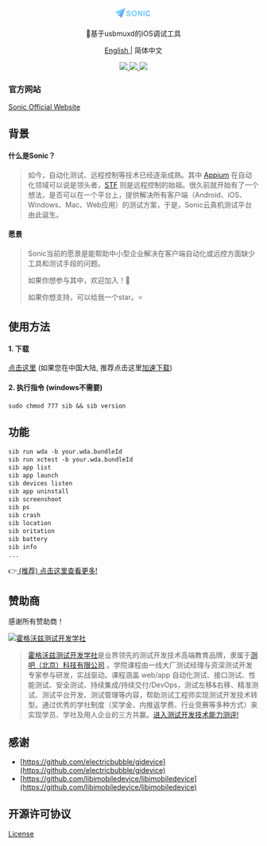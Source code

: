 <p align="center">
  <img width="80px" src="https://raw.githubusercontent.com/SonicCloudOrg/sonic-server/main/logo.png">
</p>
<p align="center">🎉基于usbmuxd的iOS调试工具</p>
<p align="center">
  <a href="https://github.com/SonicCloudOrg/sonic-ios-bridge/blob/main/README.md">  
    English
  </a>
  <span>| 简体中文</span>
</p>
<p align="center">
  <a href="#">  
    <img src="https://img.shields.io/github/v/release/SonicCloudOrg/sonic-ios-bridge?include_prereleases">
  </a>
   <a href="#">  
    <img src="https://img.shields.io/github/downloads/SonicCloudOrg/sonic-ios-bridge/total">
  </a>
  <a href="#">  
    <img src="https://img.shields.io/github/go-mod/go-version/SonicCloudOrg/sonic-ios-bridge">
  </a>
</p>

### 官方网站
[Sonic Official Website](https://sonic-cloud.gitee.io/#/SIB)
## 背景

#### 什么是Sonic？

> 如今，自动化测试、远程控制等技术已经逐渐成熟。其中 [Appium](https://github.com/appium/appium) 在自动化领域可以说是领头者，[STF](https://github.com/openstf/stf) 则是远程控制的始祖。很久前就开始有了一个想法，是否可以在一个平台上，提供解决所有客户端（Android、iOS、Windows、Mac、Web应用）的测试方案，于是，Sonic云真机测试平台由此诞生。

#### 愿景

> Sonic当前的愿景是能帮助中小型企业解决在客户端自动化或远控方面缺少工具和测试手段的问题。
>
>  如果你想参与其中，欢迎加入！💪
>
> 如果你想支持，可以给我一个star。⭐


## 使用方法

#### 1. 下载
[点击这里](https://github.com/SonicCloudOrg/sonic-ios-bridge/releases) (如果您在中国大陆, 推荐点击这里[加速下载](https://download.sonic-cloud.wiki/sonic/sonic-ios-bridge))
#### 2. 执行指令 (windows不需要)
```
sudo chmod 777 sib && sib version
```

## 功能

```
sib run wda -b your.wda.bundleId
sib run xctest -b your.wda.bundleId
sib app list
sib app launch
sib devices listen
sib app uninstall
sib screenshoot
sib ps
sib crash
sib location
sib oritation
sib battery
sib info
...
```
👉[ (推荐) 点击这里查看更多!](https://sonic-cloud.gitee.io/#/SIB)

## 赞助商

感谢所有赞助商！

[<img src="https://ceshiren.com/uploads/default/original/3X/7/0/70299922296e93e2dcab223153a928c4bfb27df9.jpeg" alt="霍格沃兹测试开发学社" width="500">](https://qrcode.testing-studio.com/f?from=sonic&url=https://ceshiren.com)

> [霍格沃兹测试开发学社](https://qrcode.testing-studio.com/f?from=sonic&url=https://ceshiren.com)是业界领先的测试开发技术高端教育品牌，隶属于[测吧（北京）科技有限公司](http://qrcode.testing-studio.com/f?from=sonic&url=https://www.testing-studio.com) 。学院课程由一线大厂测试经理与资深测试开发专家参与研发，实战驱动。课程涵盖 web/app 自动化测试、接口测试、性能测试、安全测试、持续集成/持续交付/DevOps，测试左移&右移、精准测试、测试平台开发、测试管理等内容，帮助测试工程师实现测试开发技术转型。通过优秀的学社制度（奖学金、内推返学费、行业竞赛等多种方式）来实现学员、学社及用人企业的三方共赢。[进入测试开发技术能力测评!](https://qrcode.testing-studio.com/f?from=sonic&url=https://ceshiren.com/t/topic/14940)
 
## 感谢

- [https://github.com/electricbubble/gidevice](https://github.com/electricbubble/gidevice) 
- [https://github.com/libimobiledevice/libimobiledevice](https://github.com/libimobiledevice/libimobiledevice)

## 开源许可协议

[License](LICENSE)
